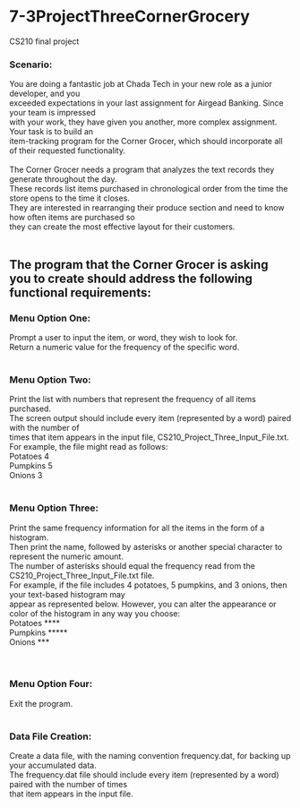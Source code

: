 # 7-3ProjectThreeCornerGrocery
CS210 final project

### Scenario:
You are doing a fantastic job at Chada Tech in your new role as a junior developer, and you <br>
exceeded expectations in your last assignment for Airgead Banking. Since your team is impressed <br>
with your work, they have given you another, more complex assignment. Your task is to build an <br>
item-tracking program for the Corner Grocer, which should incorporate all of their requested functionality.
<br><br>
The Corner Grocer needs a program that analyzes the text records they generate throughout the day. <br>
These records list items purchased in chronological order from the time the store opens to the time it closes. <br>
They are interested in rearranging their produce section and need to know how often items are purchased so <br>
they can create the most effective layout for their customers.
<br><br>

## The program that the Corner Grocer is asking you to create should address the following functional requirements: <br>

### Menu Option One: <br>
Prompt a user to input the item, or word, they wish to look for. <br>
Return a numeric value for the frequency of the specific word.
<br><br>

### Menu Option Two: <br>
Print the list with numbers that represent the frequency of all items purchased. <br>
The screen output should include every item (represented by a word) paired with the number of <br>
times that item appears in the input file, CS210_Project_Three_Input_File.txt. For example, the file might read as follows: <br>
		Potatoes 4 <br>
		Pumpkins 5 <br>
		Onions 3
<br><br>

### Menu Option Three: <br>
Print the same frequency information for all the items in the form of a histogram. <br>
Then print the name, followed by asterisks or another special character to represent the numeric amount. <br>
The number of asterisks should equal the frequency read from the CS210_Project_Three_Input_File.txt file. <br>
For example, if the file includes 4 potatoes, 5 pumpkins, and 3 onions, then your text-based histogram may <br>
appear as represented below. However, you can alter the appearance or color of the histogram in any way you choose: <br>
		Potatoes **** <br>
		Pumpkins ***** <br>
		Onions *** <br>
<br><br>

### Menu Option Four: <br>
Exit the program.
<br><br>

### Data File Creation: <br>
Create a data file, with the naming convention frequency.dat, for backing up your accumulated data. <br>
The frequency.dat file should include every item (represented by a word) paired with the number of times <br>
that item appears in the input file.
